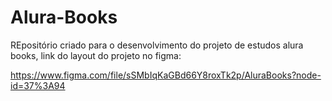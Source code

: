 # Alura-Books
REpositório criado para o desenvolvimento do projeto de estudos alura books, link do layout do projeto no figma:

https://www.figma.com/file/sSMbIqKaGBd66Y8roxTk2p/AluraBooks?node-id=37%3A94

